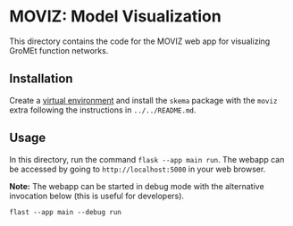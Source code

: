 # MOVIZ: Model Visualization

This directory contains the code for the MOVIZ web app for visualizing GroMEt
function networks.

## Installation

Create a [virtual environment](https://docs.python.org/3/library/venv.html) and
install the `skema` package with the `moviz` extra following the instructions
in `../../README.md`.

## Usage

In this directory, run the command `flask --app main run`. The webapp can be
accessed by going to `http://localhost:5000` in your web browser.

**Note:**  The webapp can be started in debug mode with the alternative
invocation below (this is useful for developers).

```
flast --app main --debug run
```
